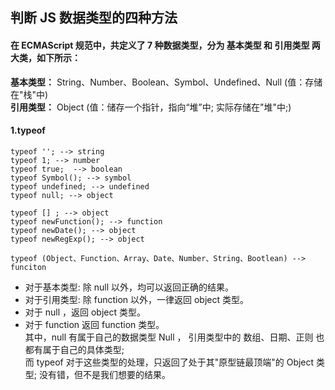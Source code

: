 ## 判断 JS 数据类型的四种方法

#### 在 ECMAScript 规范中，共定义了 7 种数据类型，分为 基本类型 和 引用类型 两大类，如下所示：

**基本类型：** String、Number、Boolean、Symbol、Undefined、Null (值：存储在"栈"中)  
**引用类型：** Object (值：储存一个指针，指向“堆”中; 实际存储在"堆"中;)

#### 1.typeof

```
typeof ''; --> string
typeof 1; --> number
typeof true;  --> boolean
typeof Symbol(); --> symbol
typeof undefined; --> undefined
typeof null; --> object

typeof [] ; --> object
typeof newFunction(); --> function
typeof newDate(); --> object
typeof newRegExp(); --> object

typeof (Object、Function、Array、Date、Number、String、Bootlean) --> funciton
```

- 对于基本类型: 除 null 以外，均可以返回正确的结果。
- 对于引用类型: 除 function 以外，一律返回 object 类型。
- 对于 null ，返回 object 类型。
- 对于 function 返回 function 类型。  
  其中，null 有属于自己的数据类型 Null ， 引用类型中的 数组、日期、正则 也都有属于自己的具体类型;  
  而 typeof 对于这些类型的处理，只返回了处于其"原型链最顶端"的 Object 类型; 没有错，但不是我们想要的结果。
